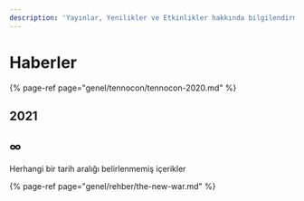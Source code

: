 ```yaml
---
description: 'Yayınlar, Yenilikler ve Etkinlikler hakkında bilgilendirme'
---
```


# Haberler

{% page-ref page="genel/tennocon/tennocon-2020.md" %}

## 2021

## ∞

Herhangi bir tarih aralığı belirlenmemiş içerikler

{% page-ref page="genel/rehber/the-new-war.md" %}

